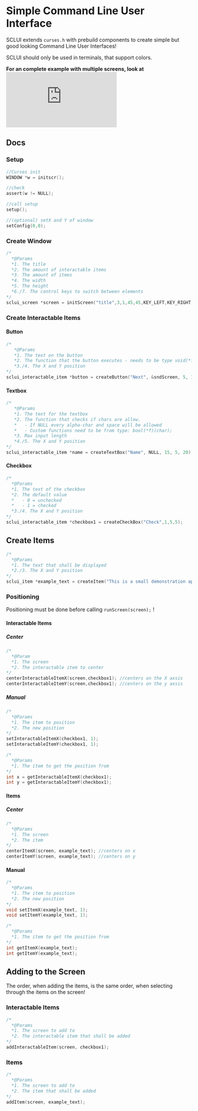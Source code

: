 # Simple Command Line User Interface

SCLUI extends ```curses.h``` with prebuild components to create simple but good looking Command Line User Interfaces!

SCLUI should only be used in terminals, that support colors.

**For an complete example with multiple screens, look at ![test.c](https://github.com/0x3alex/sclui/blob/main/test.c)**

## Docs

### Setup

```C
//Curses init
WINDOW *w = initscr();

//check
assert(w != NULL);

//call setup
setup();

//(optional) setX and Y of window
setConfig(0,0);
```

### Create Window

```C
/*
  *@Params
  *1. The title
  *2. The amount of interactable items
  *3. The amount of itmes
  *4. The width
  *5. The height
  *6./7. The control keys to switch between elements
*/
sclui_screen *screen = initScreen("title",3,1,45,45,KEY_LEFT,KEY_RIGHT);
``` 

### Create Interactable Items
#### Button

```C
/*
   *@Params
   *1. The text on the button
   *2. The function that the button executes - needs to be type void(*f)();
   *3./4. The X and Y position
*/
sclui_interactable_item *button = createButton("Next", &sndScreen, 5, 10);
```

#### Textbox

```C
/*
   *@Params
   *1. The text for the textbox
   *2. The function that checks if chars are allow. 
   *   - If NULL every alpha-char and space will be allowed
   *   - Custom functions need to be from type: bool(*f)(char);
   *3. Max input length
   *4./5. The X and Y position
*/
sclui_interactable_item *name = createTextBox("Name", NULL, 15, 5, 20);
```

#### Checkbox

```C
/*
  *@Params
  *1. The text of the checkbox
  *2. The default value
  *   - 0 = unchecked
  *   - 1 = checked
  *3./4. The X and Y position
*/
sclui_interactable_item *checkbox1 = createCheckBox("Check",1,5,5);
```

## Create Items
```C
/*
  *@Params
  *1. The text that shall be displayed
  *2./3. The X and Y position
*/
sclui_item *example_text = createItem("This is a small demonstration application!", 1, 1);
```

### Positioning

Positioning must be done before calling ```runScreen(screen);``` !

#### Interactable Items

##### Center

```C
/*
  *@Param
  *1. The screen
  *2. The interactable item to center
*/
centerInteractableItemX(screen,checkbox1); //centers on the X axsis
centerInteractableItemY(screen,checkbox1); //centers on the y axsis
```
##### Manual

```C
/*
  *@Params
  *1. The item to position
  *2. The new position
*/
setInteractableItemX(checkbox1, 1);
setInteractableItemY(checkbox1, 1);

/*
  *@Params
  *1. The item to get the position from
*/
int x = getInteractableItemX(checkbox1);
int y = getInteractableItemY(checkbox1);

```

#### Items

##### Center
```C
/*
  *@Params
  *1. The screen
  *2. The item
*/
centerItemX(screen, example_text); //centers on x
centerItemY(screen, example_text); //centers on y
```

#### Manual

```C
/*
  *@Params
  *1. The item to position
  *2. The new position
*/
void setItemX(example_text, 1);
void setItemY(example_text, 1);

/*
  *@Params 
  *1. The item to get the position from
*/
int getItemX(example_text);
int getItemY(example_text);

```

## Adding to the Screen

The order, when adding the items, is the same order, when selecting through the items on the screen!

### Interactable Items
```C
/*
  *@Params
  *1. The screen to add to
  *2. The interactable item that shall be added
*/
addInteractableItem(screen, checkbox1);
```

### Items
```C
/*
  *@Params
  *1. The screen to add to
  *2. The item that shall be added
*/
addItem(screen, example_text);
```


